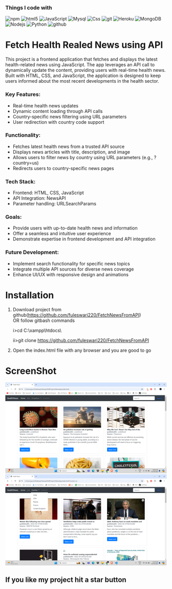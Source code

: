 

<h3>Things I code with</h3>
<p>
  <img alt="npm" src="https://img.shields.io/badge/-NPM-CB3837?style=flat-square&logo=npm&logoColor=white" />
  <img alt="html5" src="https://img.shields.io/badge/-HTML5-E34F26?style=flat-square&logo=html5&logoColor=white" />
  <img alt="JavaScript" src="https://img.shields.io/badge/JavaScript-323330?style=flat-square&logo=javascript&logoColor=F7DF1E" />
  <img alt="Mysql" src="https://img.shields.io/badge/MySQL-00000F?style=flat-square&logo=mysql&logoColor=white" />
  <img alt="Css" src="https://img.shields.io/badge/CSS-239120?&style=flat-square&logo=css3&logoColor=white" />
  <img alt="git" src="https://img.shields.io/badge/-Git-F05032?style=flat-square&logo=git&logoColor=white" />
  <img alt="Heroku" src="https://img.shields.io/badge/-Heroku-430098?style=flat-square&logo=heroku&logoColor=white" />
  <img alt="MongoDB" src="https://img.shields.io/badge/-MongoDB-13aa52?style=flat-square&logo=mongodb&logoColor=white" />
  <img alt="Nodejs" src="https://img.shields.io/badge/-Nodejs-43853d?style=flat-square&logo=Node.js&logoColor=white" />
  <img alt="Python" src="https://img.shields.io/badge/Python-3.9-3776AB.svg?style=flat&logo=python&logoColor=white" />
  <img alt="github" src="https://img.shields.io/badge/GitHub-181717.svg?style=flat&logo=github" />
  
</p>


# Fetch Health Realed News using API
This project is a frontend application that fetches and displays the latest health-related news using JavaScript. The app leverages an API call to dynamically update the content, providing users with real-time health news. Built with HTML, CSS, and JavaScript, the application is designed to keep users informed about the most recent developments in the health sector.

<h3> Key Features:</h3>

- Real-time health news updates
- Dynamic content loading through API calls
- Country-specific news filtering using URL parameters
- User redirection with country code support


<h3>Functionality:</h3>

- Fetches latest health news from a trusted API source
- Displays news articles with title, description, and image
- Allows users to filter news by country using URL parameters (e.g., ?country=us)
- Redirects users to country-specific news pages


<h3>Tech Stack:</h3>

- Frontend: HTML, CSS, JavaScript
- API Integration: NewsAPI
- Parameter handling: URLSearchParams


<h3>Goals:</h3>

- Provide users with up-to-date health news and information
- Offer a seamless and intuitive user experience
- Demonstrate expertise in frontend development and API integration


<h3>Future Development:</h3>

- Implement search functionality for specific news topics
- Integrate multiple API sources for diverse news coverage
- Enhance UI/UX with responsive design and animations

# Installation


1. Download project from github(https://github.com/fuleswari220/FetchNewsFromAPI)  
    OR follow gitbash commands
    
    i>cd C:\\xampp\htdocs\
    
    ii>git clone https://github.com/fuleswari220/FetchNewsFromAPI
    
2. Open the index.html file with any browser and you are good to go




# ScreenShot
![Image of adduser](https://github.com/gourharikundu/FetchNewsFromAPI/blob/main/Sreenshot/Screenshot%202024-09-01%20210844.png)  
![Image of adduser](https://github.com/gourharikundu/FetchNewsFromAPI/blob/main/Sreenshot/2.png)  






##  If you like my project hit a star button
